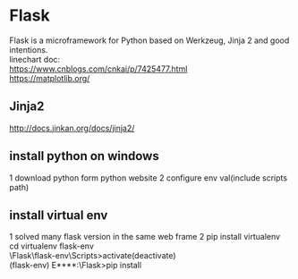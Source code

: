 # **Flask**
Flask is a microframework for Python based on Werkzeug, Jinja 2 and good intentions.  
linechart doc:  
https://www.cnblogs.com/cnkai/p/7425477.html  
https://matplotlib.org/  
## Jinja2 
http://docs.jinkan.org/docs/jinja2/  
## install python on windows
1 download python form python website
2 configure env val(include scripts path)
## install virtual env
1 solved many flask version in the same web frame
2 pip install virtualenv  cd
  virtualenv flask-env  
  \Flask\flask-env\Scripts>activate(deactivate)  
  (flask-env) E****:\Flask>pip install    